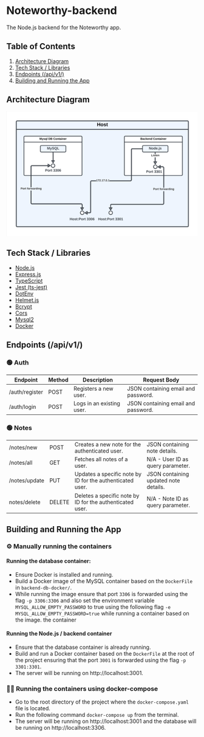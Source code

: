 # Noteworthy-backend

The Node.js backend for the Noteworthy app.

## Table of Contents
1. [Architecture Diagram](#architecture-diagram)
2. [Tech Stack / Libraries](#tech-stack--libraries)
3. [Endpoints (/api/v1/)](#endpoints-apiv1)
4. [Building and Running the App](#building-and-running-the-app)

## Architecture Diagram
![Container Architecture Diagram](images/container-arch-diagram.png)

## Tech Stack / Libraries
- [Node.js](https://nodejs.org/en)
- [Express.js](https://expressjs.com)
- [TypeScript](https://www.typescriptlang.org)
- [Jest (ts-jest)](https://www.npmjs.com/package/ts-jest)
- [DotEnv](https://www.npmjs.com/package/dotenv)
- [Helmet.js](https://helmetjs.github.io)
- [Bcrypt](https://www.npmjs.com/package/bcrypt)
- [Cors](https://www.npmjs.com/package/cors?activeTab=readme)
- [Mysql2](https://www.npmjs.com/package/mysql2)
- [Docker](https://www.docker.com)

## Endpoints (/api/v1/)
### 🟢 Auth
<table>
  <thead>
    <tr>
      <th>Endpoint</th>
      <th>Method</th>
      <th>Description</th>
      <th>Request Body</th>
    </tr>
  </thead>
  <tbody>
    <tr>
      <td>/auth/register</td>
      <td>POST</td>
      <td>Registers a new user.</td>
      <td>JSON containing email and password.</td>
    </tr>
    <tr>
      <td>/auth/login</td>
      <td>POST</td>
      <td>Logs in an existing user.</td>
      <td>JSON containing email and password.</td>
    </tr>
  </tbody>
</table>

### 🟢 Notes
<table>
  <tbody>
    <tr>
      <td>/notes/new</td>
      <td>POST</td>
      <td>Creates a new note for the authenticated user.</td>
      <td>JSON containing note details.</td>
    </tr>
    <tr>
      <td>/notes/all</td>
      <td>GET</td>
      <td>Fetches all notes of a user.</td>
      <td>N/A - User ID as query parameter.</td>
    </tr>
    <tr>
      <td>/notes/update</td>
      <td>PUT</td>
      <td>Updates a specific note by ID for the authenticated user.</td>
      <td>JSON containing updated note details.</td>
    </tr>
    <tr>
      <td>notes/delete</td>
      <td>DELETE</td>
      <td>Deletes a specific note by ID for the authenticated user.</td>
      <td>N/A - Note ID as query parameter.</td>
    </tr>
  </tbody>
</table>

## Building and Running the App

### ⚙️ Manually running the containers

#### Running the database container:  
- Ensure Docker is installed and running.
- Build a Docker image of the MySQL container based on the `DockerFile` in `backend-db-docker/`.
- While running the image ensure that port `3306` is forwarded using the flag `-p 3306:3306`
  and also set the environment variable `MYSQL_ALLOW_EMPTY_PASSWORD` to true using the
  following flag `-e MYSQL_ALLOW_EMPTY_PASSWORD=true` while running a container based on the image.
  the container

#### Running the Node.js / backend container
- Ensure that the database container is already running.
- Build and run a Docker container based on the `DockerFile` at the root of the project ensuring that
  the port `3001` is forwarded using the flag `-p 3301:3301`.
- The server will be running on http://localhost:3001.

### 🦸‍♂️ Running the containers using docker-compose
- Go to the root directory of the project where the `docker-compose.yaml` file is located.
- Run the following command `docker-compose up` from the terminal.
- The server will be running on http://localhost:3001 and the database will be running on http://localhost:3306.
  
